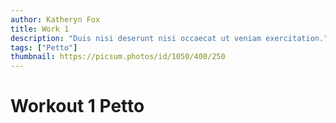 ```yaml
---
author: Katheryn Fox
title: Work 1
description: "Duis nisi deserunt nisi occaecat ut veniam exercitation."
tags: ["Petto"]
thumbnail: https://picsum.photos/id/1050/400/250
---
```


# Workout 1 Petto